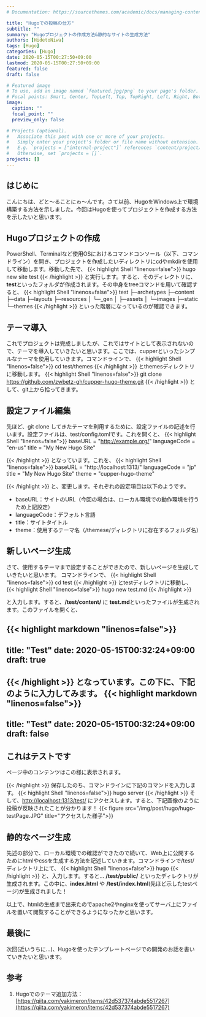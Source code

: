 ```yaml
---
# Documentation: https://sourcethemes.com/academic/docs/managing-content/

title: "Hugoでの投稿の仕方"
subtitle: ""
summary: "Hugoプロジェクトの作成方法&静的なサイトの生成方法"
authors: [HidetoNiwa]
tags: [Hugo]
categories: [Hugo]
date: 2020-05-15T00:27:50+09:00
lastmod: 2020-05-15T00:27:50+09:00
featured: false
draft: false

# Featured image
# To use, add an image named `featured.jpg/png` to your page's folder.
# Focal points: Smart, Center, TopLeft, Top, TopRight, Left, Right, BottomLeft, Bottom, BottomRight.
image:
  caption: ""
  focal_point: ""
  preview_only: false

# Projects (optional).
#   Associate this post with one or more of your projects.
#   Simply enter your project's folder or file name without extension.
#   E.g. `projects = ["internal-project"]` references `content/project/deep-learning/index.md`.
#   Otherwise, set `projects = []`.
projects: []
---
```

## はじめに

こんにちは、どと～ることにゎ～んです。さて以前、HugoをWindows上で環境構築する方法を示しました。今回はHugoを使ってプロジェクトを作成する方法を示したいと思います。

## Hugoプロジェクトの作成

PowerShell、Terminalなど使用OSにおけるコマンドコンソール（以下、コマンドライン）を開き、プロジェクトを作成したいディレクトリにcdやmkdirを使用して移動します。移動した先で、
{{< highlight Shell "linenos=false">}}
hugo new site test
{{< /highlight >}}
と実行します。すると、そのディレクトリに、**test**といったフォルダが作成されます。その中身をtreeコマンドを用いて確認すると、
{{< highlight Shell "linenos=false">}}
test
├─archetypes
├─content
├─data
├─layouts
├─resources
│  └─_gen
│      ├─assets
│      └─images
├─static
└─themes
{{< /highlight >}}
といった階層になっているのが確認できます。

## テーマ導入

これでプロジェクトは完成しましたが、これではサイトとして表示されないので、テーマを導入していきたいと思います。ここでは、cupperといったシンプルなテーマを使用していきます。コマンドラインで、
{{< highlight Shell "linenos=false">}}
cd test/themes
{{< /highlight >}}
とthemesディレクトリに移動します。
{{< highlight Shell "linenos=false">}}
git clone https://github.com/zwbetz-gh/cupper-hugo-theme.git
{{< /highlight >}}
として、git上から拾ってきます。

## 設定ファイル編集

先ほど、git clone してきたテーマを利用するために、設定ファイルの記述を行います。設定ファイルは、test/config.tomlです。これを開くと、
{{< highlight Shell "linenos=false">}}
baseURL = "http://example.org/"
languageCode = "en-us"
title = "My New Hugo Site"

{{< /highlight >}}
となっています。これを、
{{< highlight Shell "linenos=false">}}
baseURL = "http://localhost:1313/"
languageCode = "jp"
title = "My New Hugo Site"
theme = "cupper-hugo-theme"

{{< /highlight >}}
と、変更します。それぞれの設定項目は以下のようです。

- baseURL：サイトのURL（今回の場合は、ローカル環境での動作環境を行うため上記設定）
- languageCode：デフォルト言語
- title：サイトタイトル
- theme：使用するテーマ名（/themese/ディレクトリに存在するフォルダ名）

## 新しいページ生成

さて、使用するテーマまで設定することができたので、新しいページを生成していきたいと思います。
コマンドラインで、
{{< highlight Shell "linenos=false">}}
cd test
{{< /highlight >}}
とtestディレクトリに移動し、
{{< highlight Shell "linenos=false">}}
hugo new test.md
{{< /highlight >}}

と入力します。すると、**/test/content/** に **test.md**といったファイルが生成されます。このファイルを開くと、

{{< highlight markdown  "linenos=false">}}
---
title: "Test"
date: 2020-05-15T00:32:24+09:00
draft: true
---

{{< /highlight >}}
となっています。この下に、下記のように入力してみます。
{{< highlight markdown  "linenos=false">}}
---
title: "Test"
date: 2020-05-15T00:32:24+09:00
draft: false
---

## これはテストです

ページ中のコンテンツはこの様に表示されます。

{{< /highlight >}}
保存したのち、コマンドラインに下記のコマンドを入力します。
{{< highlight Shell "linenos=false">}}
hugo server
{{< /highlight >}}
そして、[http://localhost:1313/test/](http://localhost:1313/test/) にアクセスします。すると、下記画像のように投稿が反映されたことが分かります！
{{< figure src="/img/post/hugo/hugo-testPage.JPG" title="アクセスした様子">}}

## 静的なページ生成

先述の部分で、ローカル環境での確認ができたので続いて、Web上に公開するためにhtmlやcssを生成する方法を記述していきます。コマンドラインで/test/ディレクトリ上にて、
{{< highlight Shell "linenos=false">}}
hugo
{{< /highlight >}}
と、入力します。すると... **/test/public/** といったディレクトリが生成されます。この中に、**index.html** や **/test/index.html**(先ほど示したtestページ)が生成されました！

以上で、htmlの生成まで出来たのでapache2やnginxを使ってサーバ上にファイルを置いて閲覧することができるようになったかと思います。

## 最後に

次回(近いうちに…)、Hugoを使ったテンプレートページでの開発のお話を書いていきたいと思います。

## 参考

1. Hugoでのテーマ追加方法：[https://qiita.com/yakimeron/items/42d537374abde5517267](https://qiita.com/yakimeron/items/42d537374abde5517267)
